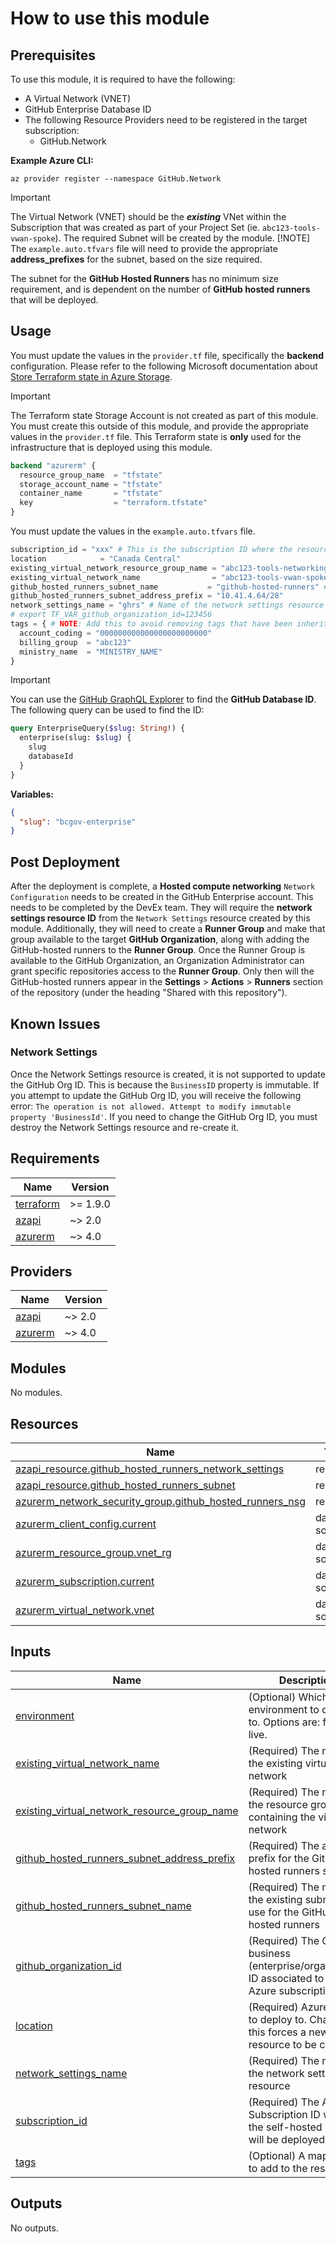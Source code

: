 # How to use this module

## Prerequisites

To use this module, it is required to have the following:

- A Virtual Network (VNET)
- GitHub Enterprise Database ID
- The following Resource Providers need to be registered in the target subscription:
  - GitHub.Network

**Example Azure CLI:**

```cli
az provider register --namespace GitHub.Network
```

> [!IMPORTANT]
> The Virtual Network (VNET) should be the **_existing_** VNet within the Subscription that was created as part of your Project Set (ie. `abc123-tools-vwan-spoke`). The required Subnet will be created by the module.
> [!NOTE]
> The `example.auto.tfvars` file will need to provide the appropriate **address_prefixes** for the subnet, based on the size required.
>
> The subnet for the **GitHub Hosted Runners** has no minimum size requirement, and is dependent on the number of **GitHub hosted runners** that will be deployed.

## Usage

You must update the values in the `provider.tf` file, specifically the **backend** configuration. Please refer to the following Microsoft documentation about [Store Terraform state in Azure Storage](https://learn.microsoft.com/en-us/azure/developer/terraform/store-state-in-azure-storage).

> [!IMPORTANT]
> The Terraform state Storage Account is not created as part of this module. You must create this outside of this module, and provide the appropriate values in the `provider.tf` file. This Terraform state is **only** used for the infrastructure that is deployed using this module.

```terraform
backend "azurerm" {
  resource_group_name  = "tfstate"
  storage_account_name = "tfstate"
  container_name       = "tfstate"
  key                  = "terraform.tfstate"
}
```

You must update the values in the `example.auto.tfvars` file.

```terraform
subscription_id = "xxx" # This is the subscription ID where the resources will be created (ie. abc123-tools)
location            = "Canada Central"
existing_virtual_network_resource_group_name = "abc123-tools-networking" # Existing Virtual Network Resource Group Name
existing_virtual_network_name                = "abc123-tools-vwan-spoke" # Existing Virtual Network Name
github_hosted_runners_subnet_name           = "github-hosted-runners" # Name of the subnet to be created
github_hosted_runners_subnet_address_prefix = "10.41.4.64/28"
network_settings_name = "ghrs" # Name of the network settings resource
# export TF_VAR_github_organization_id=123456
tags = { # NOTE: Add this to avoid removing tags that have been inherited from the resource group (on subsequent runs)
  account_coding = "000000000000000000000000"
  billing_group  = "abc123"
  ministry_name  = "MINISTRY_NAME"
}
```

> [!IMPORTANT]
> You can use the [GitHub GraphQL Explorer](https://docs.github.com/en/enterprise-cloud@latest/graphql/overview/explorer) to find the **GitHub Database ID**. The following query can be used to find the ID:
> ```graphql
> query EnterpriseQuery($slug: String!) {
>   enterprise(slug: $slug) {
>     slug
>     databaseId
>   }
> }
> ```
>
> **Variables:**
> ```json
> {
>   "slug": "bcgov-enterprise"
> }
> ```

## Post Deployment
After the deployment is complete, a **Hosted compute networking** `Network Configuration` needs to be created in the GitHub Enterprise account. This needs to be completed by the DevEx team. They will require the **network settings resource ID** from the `Network Settings` resource created by this module.
Additionally, they will need to create a **Runner Group** and make that group available to the target **GitHub Organization**, along with adding the GitHub-hosted runners to the **Runner Group**.
Once the Runner Group is available to the GitHub Organization, an Organization Administrator can grant specific repositories access to the **Runner Group**. Only then will the GitHub-hosted runners appear in the **Settings** > **Actions** > **Runners** section of the repository (under the heading "Shared with this repository").

## Known Issues

### Network Settings

Once the Network Settings resource is created, it is not supported to update the GitHub Org ID. This is because the `BusinessID` property is immutable. If you attempt to update the GitHub Org ID, you will receive the following error: `The operation is not allowed. Attempt to modify immutable property 'BusinessId'`.
If you need to change the GitHub Org ID, you must destroy the Network Settings resource and re-create it.

<!-- BEGIN_TF_DOCS -->
## Requirements

| Name | Version |
|------|---------|
| <a name="requirement_terraform"></a> [terraform](#requirement\_terraform) | >= 1.9.0 |
| <a name="requirement_azapi"></a> [azapi](#requirement\_azapi) | ~> 2.0 |
| <a name="requirement_azurerm"></a> [azurerm](#requirement\_azurerm) | ~> 4.0 |

## Providers

| Name | Version |
|------|---------|
| <a name="provider_azapi"></a> [azapi](#provider\_azapi) | ~> 2.0 |
| <a name="provider_azurerm"></a> [azurerm](#provider\_azurerm) | ~> 4.0 |

## Modules

No modules.

## Resources

| Name | Type |
|------|------|
| [azapi_resource.github_hosted_runners_network_settings](https://registry.terraform.io/providers/Azure/azapi/latest/docs/resources/resource) | resource |
| [azapi_resource.github_hosted_runners_subnet](https://registry.terraform.io/providers/Azure/azapi/latest/docs/resources/resource) | resource |
| [azurerm_network_security_group.github_hosted_runners_nsg](https://registry.terraform.io/providers/hashicorp/azurerm/latest/docs/resources/network_security_group) | resource |
| [azurerm_client_config.current](https://registry.terraform.io/providers/hashicorp/azurerm/latest/docs/data-sources/client_config) | data source |
| [azurerm_resource_group.vnet_rg](https://registry.terraform.io/providers/hashicorp/azurerm/latest/docs/data-sources/resource_group) | data source |
| [azurerm_subscription.current](https://registry.terraform.io/providers/hashicorp/azurerm/latest/docs/data-sources/subscription) | data source |
| [azurerm_virtual_network.vnet](https://registry.terraform.io/providers/hashicorp/azurerm/latest/docs/data-sources/virtual_network) | data source |

## Inputs

| Name | Description | Type | Default | Required |
|------|-------------|------|---------|:--------:|
| <a name="input_environment"></a> [environment](#input\_environment) | (Optional) Which Azure environment to deploy to. Options are: forge, or live. | `string` | `"live"` | no |
| <a name="input_existing_virtual_network_name"></a> [existing\_virtual\_network\_name](#input\_existing\_virtual\_network\_name) | (Required) The name of the existing virtual network | `string` | n/a | yes |
| <a name="input_existing_virtual_network_resource_group_name"></a> [existing\_virtual\_network\_resource\_group\_name](#input\_existing\_virtual\_network\_resource\_group\_name) | (Required) The name of the resource group containing the virtual network | `string` | n/a | yes |
| <a name="input_github_hosted_runners_subnet_address_prefix"></a> [github\_hosted\_runners\_subnet\_address\_prefix](#input\_github\_hosted\_runners\_subnet\_address\_prefix) | (Required) The address prefix for the GitHub hosted runners subnet | `string` | n/a | yes |
| <a name="input_github_hosted_runners_subnet_name"></a> [github\_hosted\_runners\_subnet\_name](#input\_github\_hosted\_runners\_subnet\_name) | (Required) The name of the existing subnet to use for the GitHub hosted runners | `string` | n/a | yes |
| <a name="input_github_organization_id"></a> [github\_organization\_id](#input\_github\_organization\_id) | (Required) The GitHub business (enterprise/organization) ID associated to the Azure subscription | `string` | n/a | yes |
| <a name="input_location"></a> [location](#input\_location) | (Required) Azure region to deploy to. Changing this forces a new resource to be created. | `string` | n/a | yes |
| <a name="input_network_settings_name"></a> [network\_settings\_name](#input\_network\_settings\_name) | (Required) The name of the network settings resource | `string` | n/a | yes |
| <a name="input_subscription_id"></a> [subscription\_id](#input\_subscription\_id) | (Required) The Azure Subscription ID where the self-hosted runners will be deployed. | `string` | n/a | yes |
| <a name="input_tags"></a> [tags](#input\_tags) | (Optional) A map of tags to add to the resources | `map(string)` | `null` | no |

## Outputs

No outputs.
<!-- END_TF_DOCS -->
